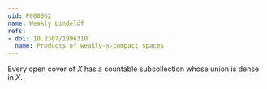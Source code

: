 ```yaml
---
uid: P000062
name: Weakly Lindelöf
refs:
- doi: 10.2307/1996310
  name: Products of weakly-א-compact spaces
---
```


Every open cover of $X$ has a countable subcollection whose union is dense in $X$.
